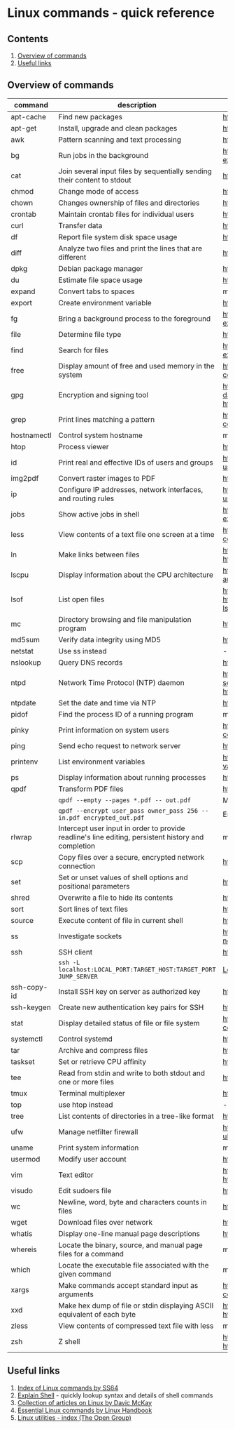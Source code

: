 # Linux commands - quick reference

## Contents

1. [Overview of commands](#overview-of-commands)
1. [Useful links](#useful-links)

## Overview of commands

| command | description | more info |
| ------- |------------ | --------- |
|apt-cache|Find new packages|https://itsfoss.com/apt-get-linux-guide/|
|apt-get|Install, upgrade and clean packages|https://itsfoss.com/apt-get-linux-guide/|
|awk|Pattern scanning and text processing|https://linuxhandbook.com/awk-command-tutorial/|
|bg|Run jobs in the background|https://www.cyberciti.biz/faq/unix-linux-bg-command-examples-usage-syntax/|
|cat|Join several input files by sequentially sending their content to stdout|https://linuxhandbook.com/cat-command/|
|chmod|Change mode of access|https://linuxhandbook.com/chmod-command/|
|chown|Changes ownership of files and directories|https://www.computerhope.com/unix/uchown.htm|
|crontab|Maintain crontab files for individual users|https://linuxhandbook.com/crontab/|
|curl|Transfer data|https://linuxhandbook.com/curl-command-examples/|
|df|Report file system disk space usage|https://linuxhandbook.com/df-command/|
|diff|Analyze two files and print the lines that are different|https://www.computerhope.com/unix/udiff.htm|
|dpkg|Debian package manager|https://www.cyberciti.biz/ref/apt-dpkg-ref.html|
|du|Estimate file space usage|https://linuxhandbook.com/find-directory-size-du-command/|
|expand|Convert tabs to spaces|man page|
|export|Create environment variable|https://linuxhandbook.com/export-command/|
|fg|Bring a background process to the foreground|https://www.cyberciti.biz/faq/unix-linux-fg-command-examples-usage-syntax/|
|file|Determine file type|https://www.computerhope.com/unix/ufile.htm|
|find|Search for files|https://www.geeksforgeeks.org/find-command-in-linux-with-examples/|
|free|Display amount of free and used memory in the system|https://www.howtogeek.com/456943/how-to-use-the-free-command-on-linux/|
|gpg|Encryption and signing tool|https://www.techrepublic.com/blog/five-apps/protect-your-data-with-these-five-linux-encryption-tools/, https://guides.library.illinois.edu/data_encryption/gpgcheatsheet|
|grep|Print lines matching a pattern|https://www.howtogeek.com/496056/how-to-use-the-grep-command-on-linux/|
|hostnamectl|Control system hostname|man page|
|htop|Process viewer|https://linuxtogether.org/htop-command-explanation/|
|id|Print real and effective IDs of users and groups|https://www.cyberciti.biz/faq/unix-linux-id-command-examples-usage-syntax/|
|img2pdf|Convert raster images to PDF|https://pypi.org/project/img2pdf/|
|ip|Configure IP addresses, network interfaces, and routing rules|https://www.cyberciti.biz/faq/linux-ip-command-examples-usage-syntax/|
|jobs|Show active jobs in shell|https://www.cyberciti.biz/faq/unix-linux-jobs-command-examples-usage-syntax/|
|less|View contents of a text file one screen at a time|https://www.howtogeek.com/444233/how-to-use-the-less-command-on-linux/|
|ln|Make links between files|https://www.computerhope.com/unix/uln.htm, https://linuxgazette.net/105/pitcher.html|
|lscpu|Display information about the CPU architecture|https://www.cyberciti.biz/faq/lscpu-command-find-out-cpu-architecture-information/|
|lsof|List open files|https://linuxhandbook.com/lsof-command/, https://www.howtogeek.com/426031/how-to-use-the-linux-lsof-command/|
|mc|Directory browsing and file manipulation program|https://tldp.org/LDP/LG/issue23/wkndmech_dec97/mc_article.html|
|md5sum|Verify data integrity using MD5|https://www.geeksforgeeks.org/md5sum-linux-command/|
|netstat|Use ss instead|-|
|nslookup|Query DNS records|https://linuxhandbook.com/nslookup-command/|
|ntpd|Network Time Protocol (NTP) daemon|https://www.howtogeek.com/tips/how-to-sync-your-linux-server-time-with-network-time-servers-ntp/, https://www.systutorials.com/docs/linux/man/8-ntpd/|
|ntpdate|Set the date and time via NTP|https://www.tecmint.com/synchronize-time-with-ntp-in-linux/|
|pidof|Find the process ID of a running program|man page|
|pinky|Print information on system users|https://www.howtogeek.com/427004/how-to-use-the-pinky-command-on-linux/|
|ping|Send echo request to network server|https://linuxhandbook.com/ping-command/|
|printenv|List environment variables|https://www.cyberciti.biz/faq/linux-list-all-environment-variables-env-command/|
|ps|Display information about running processes|https://linuxhandbook.com/ps-command/|
|qpdf|Transform PDF files|https://qpdf.readthedocs.io/en/latest/cli.html|
||`qpdf --empty --pages *.pdf -- out.pdf`|Merge PDF files|
||`qpdf --encrypt user_pass owner_pass 256 -- in.pdf encrypted_out.pdf`|Encrypt PDF file|
|rlwrap|Intercept user input in order to provide readline's line editing, persistent history and completion|man page|
|scp|Copy files over a secure, encrypted network connection|https://www.linuxtechi.com/scp-command-examples-in-linux/|
|set|Set or unset values of shell options and positional parameters|https://bash.cyberciti.biz/guide/Set_command|
|shred|Overwrite a file to hide its contents|https://www.computerhope.com/unix/shred.htm|
|sort|Sort lines of text files|https://linuxhandbook.com/sort-command/|
|source|Execute content of file in current shell|https://ss64.com/bash/source.html|
|ss|Investigate sockets|https://www.cyberciti.biz/tips/linux-investigate-sockets-network-connections.html|
|ssh|SSH client|https://www.ssh.com/ssh/command/|
||`ssh -L localhost:LOCAL_PORT:TARGET_HOST:TARGET_PORT JUMP_SERVER`|[Local port forwarding](https://www.ssh.com/academy/ssh/tunneling/example#local-forwarding)|
|ssh-copy-id|Install SSH key on server as authorized key|https://www.ssh.com/ssh/copy-id|
|ssh-keygen|Create new authentication key pairs for SSH|https://www.ssh.com/ssh/keygen/|
|stat|Display detailed status of file or file system|https://www.howtogeek.com/451022/how-to-use-the-stat-command-on-linux/|
|systemctl|Control systemd|https://tecadmin.net/tutorial/linux/linux-systemctl-command/|
|tar|Archive and compress files|https://linuxhandbook.com/basic-tar-commands/|
|taskset|Set or retrieve CPU affinity|https://www.howtoforge.com/linux-taskset-command/|
|tee|Read from stdin and write to both stdout and one or more files|https://www.geeksforgeeks.org/tee-command-linux-example/|
|tmux|Terminal multiplexer|https://tmuxcheatsheet.com/|
|top|use htop instead|-|
|tree|List contents of directories in a tree-like format|https://www.geeksforgeeks.org/tree-command-unixlinux/|
|ufw|Manage netfilter firewall|https://www.cyberciti.biz/faq/how-to-setup-a-ufw-firewall-on-ubuntu-18-04-lts-server/|
|uname|Print system information|man page|
|usermod|Modify user account|https://www.tecmint.com/usermod-command-examples/|
|vim|Text editor|https://linuxhandbook.com/basic-vim-commands/, https://linuxhandbook.com/vim-cheat-sheet/|
|visudo|Edit sudoers file|https://www.computerhope.com/unix/visudo.htm|
|wc|Newline, word, byte and characters counts in files|https://www.tecmint.com/wc-command-examples/|
|wget|Download files over network|https://www.computerhope.com/unix/wget.htm|
|whatis|Display one-line manual page descriptions|https://www.computerhope.com/unix/whatis.htm|
|whereis|Locate the binary, source, and manual page files for a command|man page|
|which|Locate the executable file associated with the given command|man page|
|xargs|Make commands accept standard input as arguments|https://www.howtogeek.com/435164/how-to-use-the-xargs-command-on-linux/|
|xxd|Make hex dump of file or stdin displaying ASCII equivalent of each byte|https://www.howtoforge.com/linux-xxd-command/, https://opensource.com/article/19/8/dig-binary-files-hexdump|
|zless|View contents of compressed text file with less|man page|
|zsh|Z shell|https://opensource.com/article/19/9/getting-started-zsh, https://opensource.com/article/18/9/tips-productivity-zsh|

## Useful links
1. [Index of Linux commands by SS64](https://ss64.com/bash/)
1. [Explain Shell](https://explainshell.com/) - quickly lookup syntax and details of shell commands
1. [Collection of articles on Linux by Davic McKay](https://www.howtogeek.com/author/davidmckay/)
1. [Essential Linux commands by Linux Handbook](https://linuxhandbook.com/linux-commands/)
1. [Linux utilities - index (The Open Group)](https://pubs.opengroup.org/onlinepubs/9699919799/utilities/)
